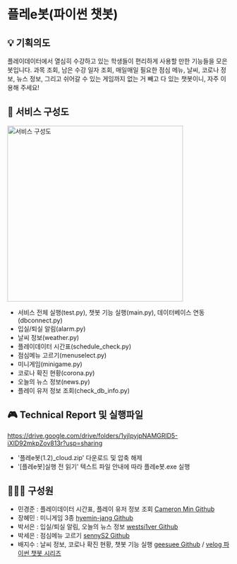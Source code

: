 # 플레e봇(파이썬 챗봇)

## 💡 기획의도
플레이데이터에서 열심히 수강하고 있는 학생들이 편리하게 사용할 만한 기능들을 모은 봇입니다. 
과목 조회, 남은 수강 일자 조회, 매일매일 필요한 점심 메뉴, 날씨, 코로나 정보, 뉴스 정보, 그리고 쉬어갈 수 있는 게임까지 없는 거 빼고 다 있는 챗봇이니, 자주 이용해 주세요!

## 📄 서비스 구성도
<img width="398" alt="서비스 구성도" src="https://user-images.githubusercontent.com/68639271/126582999-2f8d17c8-c728-48fa-8218-a0fdf19e99c6.png">

- 서비스 전체 실행(test.py), 챗봇 기능 실행(main.py), 데이터베이스 연동(dbconnect.py)
- 입실/퇴실 알림(alarm.py)
- 날씨 정보(weather.py)
- 플레이데이터 시간표(schedule_check.py)
- 점심메뉴 고르기(menuselect.py)
- 미니게임(minigame.py)
- 코로나 확진 현황(corona.py)
- 오늘의 뉴스 정보(news.py)
- 플레이 유저 정보 조회(check_db_info.py)

## 🎮 Technical Report 및 실행파일
https://drive.google.com/drive/folders/1yjIpyjpNAMGRlD5-iXID92mkpZov813r?usp=sharing
- '플레e봇(1.2)_cloud.zip' 다운로드 및 압축 해제
- '[플레e봇]실행 전 읽기' 텍스트 파일 안내에 따라 플레e봇.exe 실행


## 👨‍👨‍👧 구성원
- 민경준 : 플레이데이터 시간표, 플레이 유저 정보 조회 [Cameron Min Github](https://github.com/keyongjun)
- 장혜민 : 미니게임 3종 [hyemin-jang Github](https://github.com/hyemin-jang)
- 박서은 : 입실/퇴실 알림, 오늘의 뉴스 정보 [westsi1ver Github](https://github.com/westsi1ver)
- 박세은 : 점심메뉴 고르기 [sennyS2 Github](https://github.com/seeun214)
- 배지수 : 날씨 정보, 코로나 확진 현황, 챗봇 기능 실행 [geesuee Github](https://github.com/geesuee) / [velog 파이썬 챗봇 시리즈](https://velog.io/@geesuee/series/%ED%8C%8C%EC%9D%B4%EC%8D%AC-%EC%B1%97%EB%B4%87)

